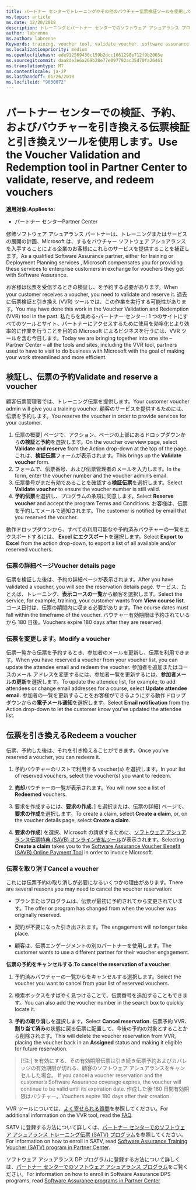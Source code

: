 ```yaml
---
title: パートナー センターでトレーニングやその他のバウチャー伝票検証ツールを使用して |パートナー センター
ms.topic: article
ms.date: 12/20/2018
description: トレーニングとパートナー センターでのソフトウェア アシュアランス プログラム バウチャーを要求できるようになりました
author: labrenne
ms.author: labrenne
Keywords: training, voucher tool, validate voucher, software assurance claims, DPS, SATV
ms.localizationpriority: medium
ms.openlocfilehash: ede912569436c159b2dcc1661298e712f9b2065e
ms.sourcegitcommit: daa8de3e6a269b28e77e097792ac35d70fa26461
ms.translationtype: MT
ms.contentlocale: ja-JP
ms.lasthandoff: 01/26/2019
ms.locfileid: "9030072"
---
```

# <a name="use-the-voucher-validation-and-redemption-tool-in-partner-center-to-validate-reserve-and-redeem-vouchers"></a><span data-ttu-id="a201c-103">パートナー センターでの検証、予約、およびバウチャーを引き換える伝票検証と引き換えツールを使用します。</span><span class="sxs-lookup"><span data-stu-id="a201c-103">Use the Voucher Validation and Redemption tool in Partner Center to validate, reserve, and redeem vouchers</span></span> 

**<span data-ttu-id="a201c-104">適用対象:</span><span class="sxs-lookup"><span data-stu-id="a201c-104">Applies to:</span></span>**

- <span data-ttu-id="a201c-105">パートナー センター</span><span class="sxs-lookup"><span data-stu-id="a201c-105">Partner Center</span></span>

<span data-ttu-id="a201c-106">修飾ソフトウェア アシュアランス パートナーは、トレーニングまたはサービスの展開の計画、Microsoft は、するをバウチャー ソフトウェア アシュアランスを入手することによる企業のお客様にこれらのサービスを提供することを補正します。</span><span class="sxs-lookup"><span data-stu-id="a201c-106">As a qualified Software Assurance partner, either for training or Deployment Planning services , Microsoft compensates you for providing these services to enterprise customers in exchange for vouchers they get with Software Assurance.</span></span>

<span data-ttu-id="a201c-107">お客様は伝票を受信するときの検証し、を予約する必要があります。</span><span class="sxs-lookup"><span data-stu-id="a201c-107">When your customer receives a voucher, you need to validate and reserve it.</span></span> <span data-ttu-id="a201c-108">過去に伝票検証と引き換え (VVR) ツールでは、この作業を実行する可能性があります。</span><span class="sxs-lookup"><span data-stu-id="a201c-108">You may have done this work in the Voucher Validation and Redemption (VVR) tool in the past.</span></span> <span data-ttu-id="a201c-109">私たちを集める-パートナー センター: 1 つのサイトにすべてのツールとサイト、パートナーにアクセスするために使用を効率化とより効率的に作業を行うことを目的の Microsoft によるビジネスを行うには、VVR ツールを含む今日します。</span><span class="sxs-lookup"><span data-stu-id="a201c-109">Today we are bringing together into one site – Partner Center – all the tools and sites, including the VVR tool, partners used to have to visit to do business with Microsoft with the goal of making your work streamlined and more efficient.</span></span>

## <a name="validate-and-reserve-a-voucher"></a><span data-ttu-id="a201c-110">検証し、伝票の予約</span><span class="sxs-lookup"><span data-stu-id="a201c-110">Validate and reserve a voucher</span></span>

<span data-ttu-id="a201c-111">顧客伝票管理者では、トレーニング伝票を提供します。</span><span class="sxs-lookup"><span data-stu-id="a201c-111">Your customer voucher admin will give you a training voucher.</span></span> <span data-ttu-id="a201c-112">顧客のサービスを提供するためには、伝票を予約します。</span><span class="sxs-lookup"><span data-stu-id="a201c-112">You reserve the voucher in order to provide services for your customer.</span></span>

1. <span data-ttu-id="a201c-113">伝票の概要] ページで、アクション、ページの上部にあるドロップダウンから**の検証と予約**を選択します。</span><span class="sxs-lookup"><span data-stu-id="a201c-113">On the voucher overview page, select **Validate and reserve** from the Action drop-down at the top of the page.</span></span> <span data-ttu-id="a201c-114">これは、**検証伝票**フォームが表示されます。</span><span class="sxs-lookup"><span data-stu-id="a201c-114">This brings up the **Validate voucher** form.</span></span>
2. <span data-ttu-id="a201c-115">フォームで、伝票番号、および伝票管理者のメールを入力します。</span><span class="sxs-lookup"><span data-stu-id="a201c-115">In the form, enter the voucher number and the voucher admin’s email.</span></span>
3. <span data-ttu-id="a201c-116">伝票番号がまだ有効であることを確認する**検証伝票**を選択します。</span><span class="sxs-lookup"><span data-stu-id="a201c-116">Select **Validate voucher** to ensure the voucher number is still valid.</span></span>
4. <span data-ttu-id="a201c-117">**予約伝票**を選択し、プログラムの条項に同意します。</span><span class="sxs-lookup"><span data-stu-id="a201c-117">Select **Reserve voucher** and accept the program Terms and Conditions.</span></span> <span data-ttu-id="a201c-118">お客様は、伝票を予約してメールで通知されます。</span><span class="sxs-lookup"><span data-stu-id="a201c-118">The customer is notified by email that you reserved the voucher.</span></span>

<span data-ttu-id="a201c-119">動作ドロップダウンから、すべての利用可能なや予約済みバウチャーの一覧をエクスポートするには、 **Excel にエクスポート**を選択します。</span><span class="sxs-lookup"><span data-stu-id="a201c-119">Select **Export to Excel** from the action drop-down, to export a list of all available and/or reserved vouchers.</span></span>

### <a name="voucher-details-page"></a><span data-ttu-id="a201c-120">伝票の詳細ページ</span><span class="sxs-lookup"><span data-stu-id="a201c-120">Voucher details page</span></span>

<span data-ttu-id="a201c-121">伝票を検証した後は、予約の詳細ページが表示されます。</span><span class="sxs-lookup"><span data-stu-id="a201c-121">After you have validated a voucher, you will see the reservation details page.</span></span> <span data-ttu-id="a201c-122">サービス、たとえば、トレーニング、**表示コースの一覧**から顧客を選択します。</span><span class="sxs-lookup"><span data-stu-id="a201c-122">Select the service, for example, training, your customer wants from **View course list**.</span></span>
<span data-ttu-id="a201c-123">コース日付は、伝票の期間内に収まる必要があります。</span><span class="sxs-lookup"><span data-stu-id="a201c-123">The course dates must fall within the timeframe of the voucher.</span></span> <span data-ttu-id="a201c-124">バウチャー有効期限は予約されているから 180 日後。</span><span class="sxs-lookup"><span data-stu-id="a201c-124">Vouchers expire 180 days after they are reserved.</span></span>

### <a name="modify-a-voucher"></a><span data-ttu-id="a201c-125">伝票を変更します。</span><span class="sxs-lookup"><span data-stu-id="a201c-125">Modify a voucher</span></span>

<span data-ttu-id="a201c-126">伝票一覧から伝票を予約するとき、参加者のメールを更新し、伝票を利用できます。</span><span class="sxs-lookup"><span data-stu-id="a201c-126">When you have reserved a voucher from your voucher list, you can update the attendee email and redeem the voucher.</span></span> <span data-ttu-id="a201c-127">参加者を追加またはコースのメール アドレスを変更するには、参加者一覧を更新するには、**参加者メールの更新**を選択します。</span><span class="sxs-lookup"><span data-stu-id="a201c-127">To update the attendee list, for example, to add attendees or change email addresses for a course, select **Update attendee email**.</span></span> <span data-ttu-id="a201c-128">参加者の一覧を更新することをお客様ができるようにする動作ドロップダウンからの**電子メール通知**を選択します。</span><span class="sxs-lookup"><span data-stu-id="a201c-128">Select **Email notification** from the Action drop-down to let the customer know you’ve updated the attendee list.</span></span>

## <a name="redeem-a-voucher"></a><span data-ttu-id="a201c-129">伝票を引き換える</span><span class="sxs-lookup"><span data-stu-id="a201c-129">Redeem a voucher</span></span>

<span data-ttu-id="a201c-130">伝票、予約した後は、それを引き換えることができます。</span><span class="sxs-lookup"><span data-stu-id="a201c-130">Once you've reserved a voucher, you can redeem it.</span></span> 

1. <span data-ttu-id="a201c-131">予約バウチャーのリストで利用する voucher(s) を選択します。</span><span class="sxs-lookup"><span data-stu-id="a201c-131">In your list of reserved vouchers, select the voucher(s) you want to redeem.</span></span> 
2. <span data-ttu-id="a201c-132">**売却**バウチャーの一覧が表示されます。</span><span class="sxs-lookup"><span data-stu-id="a201c-132">You will now see a list of **Redeemed** vouchers.</span></span>

4. <span data-ttu-id="a201c-133">要求を作成するには、**要求の作成**、] を選択または、伝票の詳細] ページで、**要求の作成**を選択します。</span><span class="sxs-lookup"><span data-stu-id="a201c-133">To create a claim, select **Create a claim**, or, on the voucher details page, select **Create a claim**.</span></span>

5. <span data-ttu-id="a201c-134">**要求の作成**] を選択、Microsoft の請求するために、[ソフトウェア アシュアランス伝票特典 (SAVB) オンライン支払ツール](https://planningservices.partners.extranet.microsoft.com/en/Pages/getpaid.aspx)が表示されます。</span><span class="sxs-lookup"><span data-stu-id="a201c-134">Selecting **Create a claim** takes you to the [Software Assurance Voucher Benefit (SAVB) Online Payment Tool](https://planningservices.partners.extranet.microsoft.com/en/Pages/getpaid.aspx) in order to invoice Microsoft.</span></span>


### <a name="cancel-a-voucher"></a><span data-ttu-id="a201c-135">伝票を取り消す</span><span class="sxs-lookup"><span data-stu-id="a201c-135">Cancel a voucher</span></span>

<span data-ttu-id="a201c-136">これには伝票予約の取り消しが必要になるいくつかの理由があります。</span><span class="sxs-lookup"><span data-stu-id="a201c-136">There are several reasons you may need to cancel the voucher reservation:</span></span>

- <span data-ttu-id="a201c-137">プランまたはプログラムは、伝票が最初に予約されてから変更されています。</span><span class="sxs-lookup"><span data-stu-id="a201c-137">The offer or program has changed from when the voucher was originally reserved.</span></span>

- <span data-ttu-id="a201c-138">契約が不要になった引き出されます。</span><span class="sxs-lookup"><span data-stu-id="a201c-138">The engagement will no longer take place.</span></span>

- <span data-ttu-id="a201c-139">顧客は、伝票エンゲージメントの別のパートナーを使用します。</span><span class="sxs-lookup"><span data-stu-id="a201c-139">The customer wants to use a different partner for their voucher engagement.</span></span>

<span data-ttu-id="a201c-140">**伝票の予約をキャンセルする**:</span><span class="sxs-lookup"><span data-stu-id="a201c-140">**To cancel the reservation of a voucher**:</span></span>

1. <span data-ttu-id="a201c-141">予約済みバウチャーの一覧からをキャンセルする選択します。</span><span class="sxs-lookup"><span data-stu-id="a201c-141">Select the voucher you want to cancel from your list of reserved vouchers.</span></span>

2. <span data-ttu-id="a201c-142">検索ボックスをすばやく見つけることで、伝票番号を追加することもできます。</span><span class="sxs-lookup"><span data-stu-id="a201c-142">You can also add the voucher number in the search box to quickly locate it.</span></span> 

3. <span data-ttu-id="a201c-143">**予約の取り消し**を選択します。</span><span class="sxs-lookup"><span data-stu-id="a201c-143">Select **Cancel reservation**.</span></span> <span data-ttu-id="a201c-144">伝票予約 VVR、**割り当て済み**の状態に戻る伝票に配置して、今後の予約の対象とすることから削除されます。</span><span class="sxs-lookup"><span data-stu-id="a201c-144">This will delete the voucher reservation from VVR, placing the voucher back in an **Assigned** status and making it eligible for future reservation.</span></span>

>[!注:]<span data-ttu-id="a201c-145"> を有効にする、その有効期限伝票は引き続き伝票予約およびカバレッジの有効期限が切れる、顧客のソフトウェア アシュアランスをキャンセルした場合。</span><span class="sxs-lookup"><span data-stu-id="a201c-145"> If you cancel a voucher reservation and the customer’s Software Assurance coverage expires, the voucher will continue to be valid until its expiration date.</span></span> <span data-ttu-id="a201c-146">作成した後 180 日間有効期限はバウチャー。</span><span class="sxs-lookup"><span data-stu-id="a201c-146">Vouchers expire 180 days after their creation.</span></span>

<span data-ttu-id="a201c-147">VVR ツールについては、[よく寄せられる質問](vvr-faq.md)を参照してください。</span><span class="sxs-lookup"><span data-stu-id="a201c-147">For additional information on the VVR tool, read the [FAQ](vvr-faq.md).</span></span>

<span data-ttu-id="a201c-148">SATV に登録する方法について詳しくは、[パートナー センターでのソフトウェア アシュアランス トレーニング伝票 (SATV) プログラム](software-assurance-satv.md)を参照してください。</span><span class="sxs-lookup"><span data-stu-id="a201c-148">For information on how to enroll in SATV, read [Software Assurance Training Voucher (SATV) program in Partner Center](software-assurance-satv.md).</span></span>

<span data-ttu-id="a201c-149">ソフトウェア アシュアランス DP プログラムに登録する方法について詳しくは、[パートナー センターでのソフトウェア アシュアランス プログラム](software-assurance-dps.md)をご覧ください。</span><span class="sxs-lookup"><span data-stu-id="a201c-149">For information on how to enroll in Software Assurance DPS programs, read [Software Assurance programs in Partner Center](software-assurance-dps.md)</span></span>

